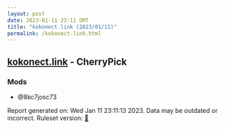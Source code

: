 ```yaml
---
layout: post
date: 2023-01-11 23:11 GMT
title: "kokonect.link (2023/01/11)"
permalink: /kokonect-link.html
---
```



## [kokonect.link](https://kokonect.link) - CherryPick

### Mods
 * @8kc7josc73

Report generated on: Wed Jan 11 23:11:13 2023. Data may be outdated or incorrect.
Ruleset version: [🧁](/version-cupcake)
